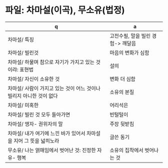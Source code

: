 # 파일: 차마설(이곡), 무소유(법정)

 q  | a
--- | ---
차마설/ 특징			| 고전수필, 말을 빌린 경험-> 깨달음
차마설/ ​빌린것			| 마음의 변화가 심함
차마설/ ​하물며 참으로 자기가 가지고 있는 것이랴: 표현법			| 설의
차마설/ ​자신이 소유한 것			| 변화 더 심함
차마설/ ​사람이 가지고 있는 것이 어느 것이나 빌리지 아니한 것이 없다			| 소유의 본질
차마설/ ​미혹한			| 어리석은
차마설/ ​빌린 것 모두 돌아가면			| 빈털털이
차마설/ ​맹자- 권위자의 말			| 주장 뒷받침
차마설/ ​내가 여기에 느낀 바가 있어서 차마설을 지어 그 뜻을 넓히노라			| 글쓴 동기
무소유/ 나는 얽매임에서 벗어난 것: 진정한 자유- 행복			| 소유의 집착에서 벗어나는 것
